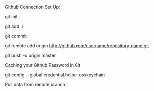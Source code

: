 Github Connection Set Up:

git init

git add ./

git commit

git remote add origin http://github.com/username/repository-name.git

git push -u origin master


Caching your Github Password in Git

git config --global credential.helper osxkeychain

Pull data from remote branch

